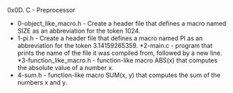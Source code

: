 0x0D. C - Preprocessor

* 0-object_like_macro.h - Create a header file that defines a macro named SIZE as an abbreviation for the token 1024.
* 1-pi.h - Create a header file that defines a macro named PI as an abbreviation for the token 3.14159265359.
*2-main.c - program that prints the name of the file it was compiled from, followed by a new line.
*3-function_like_macro.h -  function-like macro ABS(x) that computes the absolute value of a number x.
* 4-sum.h -  function-like macro SUM(x, y) that computes the sum of the numbers x and y.
